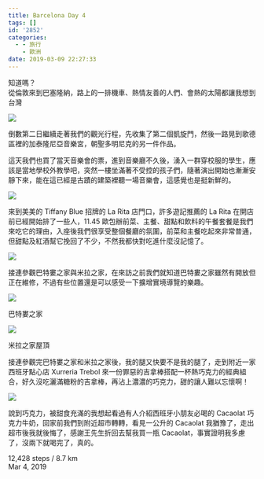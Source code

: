 ```yaml
---
title: Barcelona Day 4
tags: []
id: '2852'
categories:
  - - 旅行
    - 歐洲
date: 2019-03-09 22:27:33
---
```


知道嗎？  
從倫敦來到巴塞隆納，路上的一排機車、熱情友善的人們、會熱的太陽都讓我想到台灣
<!-- more -->
![](https://lh3.googleusercontent.com/i6Vid-z9XTtl5TrpL3kDzoenKBaiNrtlHNKA8mSNAPtHYb-YNvTlMvqAwN26JEzJPrlWigGWm5c1CJBTwYdS_W4fubFyIUFzWpOGxGnLH3ywIvVPsa73z85GKv1J-uGnWjzuczGPs0r0rh_lHL0rV8ns2FerSnDO2VuaHMesNPiNTNcP7pf_U-vyNT6I3sipDCd7-G3wM-LwAdqixr1gcNhlSWwwyagMe8h7WBZQIho_xZVrcUW557S_MObYzTWxGABFEECrZcZ9wrEk4N-KMeToxTv-52c5I7M1STP9aIwmWXW-9AXj2jRsbZCvqgxq_YY9jLf5iUqm0KibDB1h2Xna_MkO1ojW5kxqzQ_Qtz8mvSJaG_AsKGpafZ2ouctMaIS40WKsgWs9TIZ1Oq7IApPxZYHK09FU38fYodkFHM4E7zvMs43VuLykq2PWjSkpSSg7Bge8FeQzLLeeDYKowENFtEK_jIeH8wWBq3rkRFLf-novpqpJr1I8mKrTZRifmhxdXRoUEXJtVEJPZbKfZinsbeoSF6X5EQvtEpMFsx5W1I1rqWpycXiUmMD3tINgK8MOvoJYkAEDzB74qU1F9l3uiU3sCU-N-DAJYWtslmZcSHBrvJwbyM1Z4A_znQjk_m-7j9pG0CS47yf-9EhdbojET180hTsgO5nh1qAH7bQoSkK9y7CegvGdKeYHVg6svdJxlhN39PSzYlzxtZV3GIclfw=w1052-h789-no)

倒數第二日繼續走著我們的觀光行程，先收集了第二個凱旋門，然後一路晃到歌德區裡的加泰隆尼亞音樂宮，朝聖多明尼克的另一件作品。

這天我們也買了當天音樂會的票，進到音樂廳不久後，湧入一群穿校服的學生，應該是當地學校外教學吧，突然一樓坐滿著不受控的孩子們，隨著演出開始也漸漸安靜下來，能在這已經是古蹟的建築裡聽一場音樂會，這感覺也是挺新鮮的。

![](https://lh3.googleusercontent.com/KdFnEwgod6CwAhWMM7vZZsBCQM8jNjefV_SiiVH5_OF86GQUaid6nQRgnR9xbxyaS8z7_t-5-0EufXDArn1h79U0rCwLeb7euRDe5ciaYSYjb4EKtuCTAj-x_AbggzlnjDUw1o1lLtUb7PKAwoTQO5tvsp8wZpQWYacSsVuHH8yXkWl1dpOttJpFeMQYVxyTpXp6ZLVxPNPfwiLYBD4Bo3YOUZK2y64oHWdWs-yWxBooSe-daaRzvlLUjitX3lAqeZ_H81CYV3Euhb0fh2hG4wJ6nGSZOIokNGbjqmlnijtnHinx5xMJIcKeeDTegazbuYqQUh67g0RHNrprs_belxqiBi8LxkgFl-3b187jephSTjTUYUPpmiXw8ILo-XNd-GxHU-CcV6dZ4XnGt5rY1EJR3MlBvQNs4tSNOYJ0eXQ9Uh5kOvNnh3zMKaaMexM-xW5o-Ln5iOtAG09Wu0wih_LAGQhyNfAMe_gRiPEKhdKu3lvn9s6jJ12lRBq8vYElMrSwbfO8U8vCS0Ggt_elbvD0F4si-pBzJM99Jj-6aXfLVSc8B3mjDZ9sdH2H3v5KYiDNuuve0uXizh-ELufy1ko6IqzqmwDu8kfTw0mO8yXqhbHS4oEoens9cs9NQE-87p_jmGFb9YnI7yHPxk3yIEH1yNvGv_f8vVkY5JNfYrAk3bZLZ4p0xzRsL1KAcWXkNc908nrEeHgPPgdcDEIIn6-vXg=w1052-h789-no)

來到美美的 Tiffany Blue 招牌的 La Rita 店門口，許多遊記推薦的 La Rita 在開店前已經開始排了一些人，11.45 歐包辦前菜、主餐、甜點和飲料的午餐套餐是我們來吃它的理由，入座後我們很享受整個餐廳的氛圍，前菜和主餐吃起來非常普通，但甜點及紅酒幫它挽回了不少，不然我都快對吃進什麼沒記憶了。

![](https://lh3.googleusercontent.com/-zSB3BkdqTp8MUNudEVq13-tWXTc7dyBcqr7w0zTiTuxtBujpWdONzRXzc76vxiCO3-44_JDE9hIlAxxxDPihnyaxgRtP_V4_qlqQLtbZJi3ywgxy1ZX3pscbPAs_-TrxDW5CiI9yPCwJAqcb7zcYfuVql_O71XA1NTH9VQgeBXFtmplmnTWsLgUz6brJgGTVkbfJVnsu5HHocG2gJb9TgMtAOJaXnk2pCo7JRqj3hyK4R3ehDBrS7tke3kkcaHf5Gdd_oLfhMhKjRLCeaus7eOfLev0EoRB9QLLpKF2cHkxYvEIHyqjdZqgGaGL1Hxqu8WxI3pLRm6Um19_s4a_l9p791xdFILUQqUWzIJGktyJcZenNEWHrtxaTwC-Fy5OZRZ9kDWKgzTTuICQhbr1nvCIMtM3QJTQQZyIlwi929Hyiump8if4rCsm2HBpnnAN0Wn6smeSoMHbaOZbEBJ-75hQbgm02BTWzaWy2mMZAA7V1G8nKWnb0AZnAYBSWLWuY4JqsCHOdNDvHqYK2ZWLYsoibDl-9bdUAwfUvdWWu_yru9jKv4WrOF1lYdcgmmB7THb1FnMPHvTbNyvAOwQ4fI5qz9xoTI-6pi_IJm-ITyzfgC2J4i3tUyNQYNjX2I-JXzTB4skJPHINBvRPjg0kK_zkg1TmXm9bLqgbRZzT3Mf4TQGYARgo9639EmRe6XszzVgwWOgNl9HoY5mK2MmzVR0I2g=s789-no)

接連參觀巴特婁之家與米拉之家，在來訪之前我們就知道巴特婁之家雖然有開放但正在維修，不過有些位置還是可以感受一下擴增實境導覽的樂趣。

![](https://lh3.googleusercontent.com/YrlMOWv4VnMIbwN7D8yvyUpUKjQa4MGbCEyrjlotMPc3TSsCHNJBrHt5kEYbdEjMPiUi-v3TbYhSpHgGYApne6SWxPIFGN4Mwoz8eqPVSMdYeMkhkulVHYRYapyrg3xMc9tprgZEcGeCVozYNHBFCl92ggvCbFVUO---dKUNGILM78r8UUIhOCAzmbMWbQq-IMWd0AQ-jN9lFWFA2ChRjDGEL5ysXcunb1T20_fHdLL8VT-wA4WUFZRDL2smeiPnmmXTkO516HvUIEuNCb94ppns9dDVTS3pPwOYzfOdQNkgu2YBKm46_a__9cnkfV9FRuArmvelMl_A4Dh_yOQfK3EDsGzUByq2auZSkvw3qJh_AndtJb1SQr7O5LsSK3fw6Sh2YfxrMRvy0yF0Svhus_YQzzeCIsKV3qUigQ4uJJoQ8T8LL85aNi9Lk1DiLImmMAoFfaZiKm6o4l2KvPF2PhUR3gKxH-a72Dvr3CGYcPrZfBmEcQ_F8J4Dr824e8BeokZoiCr37mI8EIjY8ERhownjdInboiaUwNH8cecRJyEB8mQW9VUz_Po3b5DNG1RoXThNPkW4BPqfOBE_d_5s2hXWhzAjp9VGflJ8YrlbGCKA-bRIfenM2y1Ex1DTE_TvlOrOC43Ohw4ZkkXyKzCXlVht9CtUospUk-ANs_-gkc40P8seI27df7l2kcZbjyDeX_yLuNx2a_7mZb_jTojjl0KKMg=w1052-h789-no)

巴特婁之家

![](https://lh3.googleusercontent.com/FIg3jxitZukdauCu7jW8pOOthnggcTwrjDtRqkMHpLr2oxPcIo2c9-lx01Qbw259c2Xr5QCT1kIti-1YMeqnDYCfaLoSc7KgBHz_Aq1B9zQEJnz6XojunqfCmFZ6Xjtf4uL7iQ_yN3WLhDgmtDLojglJrLNJPp0XTXuoMWayofKaUSBlJggPlx1JAxQ2mp6w3v1Eplbbz-EfoitfcY_gxwKnbT3uPT86MMgNFP1i8gdNFyzA3TkgyfG-dd4FyMY02pBs24tPK0OsekKi6CniCEvv3bgsP6PieSfQ6m2UwV21pzROp1x3Y7OUFrxCP1eB12qTqB1hi-6k6nIOcCoJXZykQbFb5vy22ncBRaXp8B60ahyKKD_Jcyu7ZYgqnuzo_l61NZC2-gHMv0Zj8skZEfpRAT2D5UC7xco2YqRq2x2zxn7ZLSMB0kIwoI6foIzmLpXWkVg-Iwii2fxQ0TYrK3PciqFghs94OcrJ-HXxI_gk4dXIBRQ9yC60CmJxPeG3aVcUc1a0oleb4uaMDv6I69NhyWQ1e3XipNG3P786DA87jDuacvHGep3IKePM84vkAkOVSYgkYfSqhf6FbAOBOxb6Ru10YlEjBdVMsTs6KbZ0pZ-vXzrAsV6bJ9vd3az6_dnwkbcSODrdTFXfWcSEwE6QjKErVzm54kRdT5EZQ_acHGfBGAx4UQ4ff2kTvgG-To0VLbzJsAHtkGmDSmf2gjTTxg=w592-h789-no)

米拉之家屋頂

接連參觀完巴特婁之家和米拉之家後，我的腿又快要不是我的腿了，走到附近一家西班牙點心店 Xurreria Trebol 來一份罪惡的吉拿棒搭配一杯熱巧克力的經典組合，好久沒吃灑滿糖粉的吉拿棒，再沾上濃濃的巧克力，甜的讓人難以忘懷啊！

![](https://lh3.googleusercontent.com/XMVdPPgavwMS2LVA1b-b2HrAlfwBg3A2u0M8zrj1qOkNhLVsjtRMq_p9W8kU-zeE4E8io8Zjda5MV8LpC9cfLDUdBLRTRcbyQeQ-X9hdWr1F2ZJ1XkWYWDTWZTolRD7XMUKsITM3HU1tj13o9r7WUi0yPhjKKR4GULSWtVuwCBG-b7C9iRwiVY4WzEaAV3avvFNRWqX9sR19WXwJT9E4CMbuwV5Cx9CyCM5yLHGzIwx00fjsa_vmqPgCix4dOBS9NkS69XIaCxKgtRTNGM8TlofK58nFm3I5MQsh7n5GHVrtZhqz63JGEED9cyFbwjTWsIrS0x3EqCCbOwTmmoULxQSiaR3mWp7jAE3OBU6Ubjq71ACYQHCII7UmtnhZMv-1cDqjJ1X7R8ONkyXN42XmBtlXfOgXRp8hP--no1qkiK7xhhUC_XLq_Y1Q1n5N_89rwMt7GUa3uG4B1H42aU3e9_HAG5JnqofuxPEgZSywUJonZVoZvYfPc7TWeI6fT-nw2IsrPxLRX91UoAlI-bJvLUTrYq8Uo8WHrxqcvPZ4RcG1gy7T0y-XEVDf6yAvN4KgzYFG2S_0ZLm5fyMpuG9t6qWkmwEc4w3CKGviHxurv8eBo36IssQHgXvSatmtWWT23OdIL12OtlKQ5-Ob4VdEIpu3fz2E-VAuA1wpviXDmOJBAc8OCIdTKSdciv7l5YJXIu4dxyhdE9piApydnJR850xLLg=s789-no)

說到巧克力，被甜食充滿的我想起看過有人介紹西班牙小朋友必喝的 Cacaolat 巧克力牛奶，回家前我們到附近超市轉轉，看見一公升的 Cacaolat 我猶豫了，走出超市後我就後悔了，感謝王先生折回去幫我買一瓶 Cacaolat，事實證明我多慮了，沒兩下就喝完了，真的。

12,428 steps / 8.7 km  
Mar 4, 2019